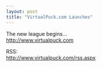 ```yaml
---
layout: post
title: "VirtualPuck.com Launches"
---
```


<p>The new league begins...<br/><a target="_blank" href="http://www.virtualpuck.com">http://www.virtualpuck.com</a></p>
<p>RSS:<br/><a target="_blank" href="http://www.virtualpuck.com/rss.aspx">http://www.virtualpuck.com/rss.aspx</a></p>
 
